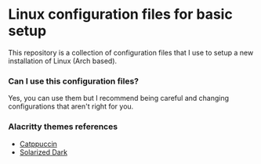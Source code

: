 # Linux configuration files for basic setup
This repository is a collection of configuration files that I use to setup a new installation of Linux (Arch based).

### Can I use this configuration files?
Yes, you can use them but I recommend being careful and changing configurations that aren't right for you.

### Alacritty themes references
- [Catppuccin](https://catppuccin.com/)
- [Solarized Dark](https://ethanschoonover.com/solarized/)
